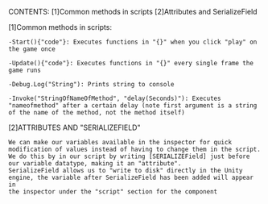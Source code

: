CONTENTS:
    [1]Common methods in scripts
    [2]Attributes and SerializeField


[1]Common methods in scripts:
    
    -Start(){"code"}: Executes functions in "{}" when you click "play" on the game once
    
    -Update(){"code"}: Executes functions in "{}" every single frame the game runs
    
    -Debug.Log("String"): Prints string to console
    
    -Invoke("StringOfNameOfMethod", "delay(Seconds)"): Executes "nameofmethod" after a certain delay (note first argument is a string of the name of the method, not the method itself)


[2]ATTRIBUTES AND "SERIALIZEFIELD"

    We can make our variables available in the inspector for quick modification of values instead of having to change them in the script.
    We do this by in our script by writing [SERIALIZEField] just before our variable datatype, making it an "attribute". 
    SerializeField allows us to "write to disk" directly in the Unity engine, the variable after SerializeField has been added will appear in 
    the inspector under the "script" section for the component

    